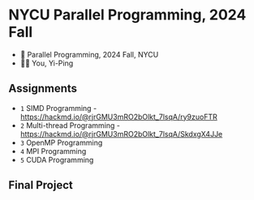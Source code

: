 # NYCU Parallel Programming, 2024 Fall

- 📖 Parallel Programming, 2024 Fall, NYCU
- 🧑‍🏫 You, Yi-Ping

Assignments
---

- `1` SIMD Programming - https://hackmd.io/@rjrGMU3mRO2bOlkt_7lsqA/ry9zuoFTR
- `2` Multi-thread Programming - https://hackmd.io/@rjrGMU3mRO2bOlkt_7lsqA/SkdxgX4JJe
- `3` OpenMP Programming
- `4` MPI Programming
- `5` CUDA Programming
   
Final Project
---
